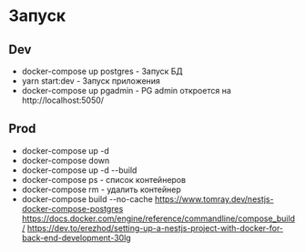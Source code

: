 # Запуск

## Dev
- docker-compose up postgres - Запуск БД
- yarn start:dev - Запуск приложения
- docker-compose up pgadmin - PG admin откроется на http://localhost:5050/
## Prod


- docker-compose up -d
- docker-compose down
- docker-compose up -d --build
- docker-compose ps - список контейнеров
- docker-compose rm - удалить контейнер
- docker-compose build --no-cache
  https://www.tomray.dev/nestjs-docker-compose-postgres
https://docs.docker.com/engine/reference/commandline/compose_build/
https://dev.to/erezhod/setting-up-a-nestjs-project-with-docker-for-back-end-development-30lg

